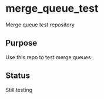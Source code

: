 # merge_queue_test
Merge queue test repository

## Purpose
Use this repo to test merge queues

## Status
Still testing
